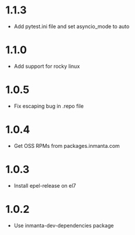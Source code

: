 # 1.1.3
- Add pytest.ini file and set asyncio_mode to auto

# 1.1.0
- Add support for rocky linux

# 1.0.5
- Fix escaping bug in .repo file

# 1.0.4
- Get OSS RPMs from packages.inmanta.com

# 1.0.3
- Install epel-release on el7

# 1.0.2
- Use inmanta-dev-dependencies package
